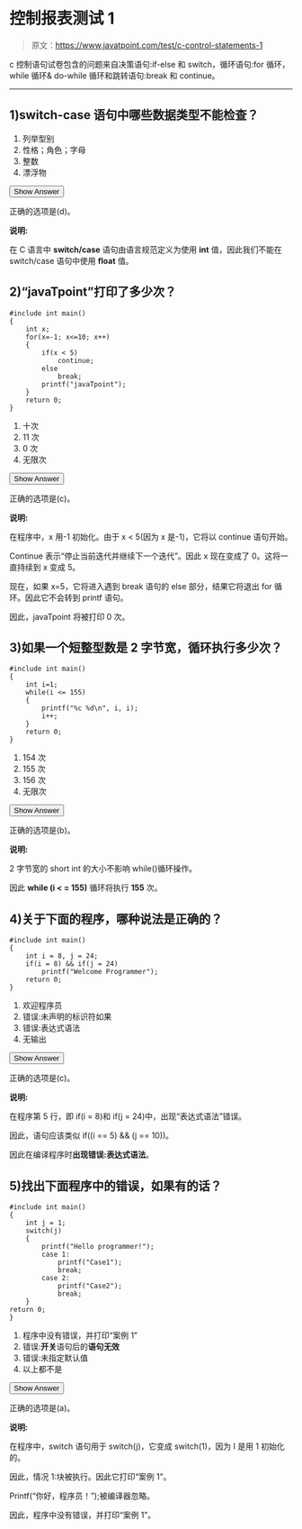 # 控制报表测试 1

> 原文：<https://www.javatpoint.com/test/c-control-statements-1>

c 控制语句试卷包含的问题来自决策语句:if-else 和 switch，循环语句:for 循环，while 循环& do-while 循环和跳转语句:break 和 continue。

* * *

## 1)switch-case 语句中哪些数据类型不能检查？

1.  列举型别
2.  性格；角色；字母
3.  整数
4.  漂浮物

<button class="showanswer" onclick="showhide(1)">Show Answer</button>

正确的选项是(d)。

**说明:**

在 C 语言中 **switch/case** 语句由语言规范定义为使用 **int** 值，因此我们不能在 switch/case 语句中使用 **float** 值。

## 2)“javaTpoint”打印了多少次？

```
#include int main()
{
    int x;
    for(x=-1; x<=10; x++)
    {
        if(x < 5)
            continue;
        else
            break;
        printf("javaTpoint");
    }
    return 0;
} 
```

1.  十次
2.  11 次
3.  0 次
4.  无限次

<button class="showanswer" onclick="showhide(2)">Show Answer</button>

正确的选项是(c)。

**说明:**

在程序中，x 用-1 初始化。由于 x < 5(因为 x 是-1)，它将以 continue 语句开始。

Continue 表示“停止当前迭代并继续下一个迭代”。因此 x 现在变成了 0。这将一直持续到 x 变成 5。

现在，如果 x=5，它将进入遇到 break 语句的 else 部分，结果它将退出 for 循环。因此它不会转到 printf 语句。

因此，javaTpoint 将被打印 0 次。

## 3)如果一个短整型数是 2 字节宽，循环执行多少次？

```
#include int main()
{
    int i=1;
    while(i <= 155)
    {
        printf("%c %d\n", i, i);
        i++;
    }
    return 0;
} 
```

1.  154 次
2.  155 次
3.  156 次
4.  无限次

<button class="showanswer" onclick="showhide(3)">Show Answer</button>

正确的选项是(b)。

**说明:**

2 字节宽的 short int 的大小不影响 while()循环操作。

因此 **while (i < = 155)** 循环将执行 **155** 次。

## 4)关于下面的程序，哪种说法是正确的？

```
#include int main()
{
    int i = 8, j = 24;
    if(i = 8) && if(j = 24)
        printf("Welcome Programmer");
    return 0;
} 
```

1.  欢迎程序员
2.  错误:未声明的标识符如果
3.  错误:表达式语法
4.  无输出

<button class="showanswer" onclick="showhide(4)">Show Answer</button>

正确的选项是(c)。

**说明:**

在程序第 5 行，即 if(i = 8)和 if(j = 24)中，出现“表达式语法”错误。

因此，语句应该类似 if((i == 5) && (j == 10))。

因此在编译程序时**出现错误:表达式语法**。

## 5)找出下面程序中的错误，如果有的话？

```
#include int main()
{
    int j = 1;
    switch(j)
    {
        printf("Hello programmer!");
        case 1:
            printf("Case1");
            break;
        case 2:
            printf("Case2");
            break;
    }
return 0;
} 
```

1.  程序中没有错误，并打印“案例 1”
2.  错误:**开关**语句后的**语句无效**
3.  错误:未指定默认值
4.  以上都不是

<button class="showanswer" onclick="showhide(5)">Show Answer</button>

正确的选项是(a)。

**说明:**

在程序中，switch 语句用于 switch(j)，它变成 switch(1)，因为 I 是用 1 初始化的。

因此，情况 1:块被执行。因此它打印“案例 1”。

Printf(“你好，程序员！”);被编译器忽略。

因此，程序中没有错误，并打印“案例 1”。